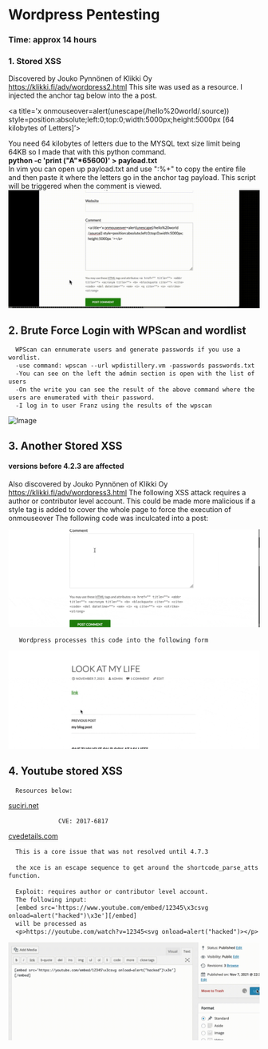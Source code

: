 <h1> Wordpress Pentesting </h1>

<h3> Time: approx 14 hours </h3>

<h3> 1. Stored XSS </h3>
Discovered by Jouko Pynnönen of Klikki Oy  <a href=url>https://klikki.fi/adv/wordpress2.html</a> This site was used as a resource. I injected the anchor tag below into the a post. 
      
   <a title='x onmouseover=alert(unescape(/hello%20world/.source)) style=position:absolute;left:0;top:0;width:5000px;height:5000px [64 kilobytes of Letters]’> </a>

  You need 64 kilobytes of letters due to the MYSQL text size limit being 64KB so I made that with this python command. <br>
      <strong> python -c 'print ("A"*65600)' > payload.txt </strong> <br>
  In vim you can open up payload.txt and use ":%+" to copy the entire file and then paste it where the letters go in the anchor tag payload.
      This script will be triggered when the comment is viewed.
      ![Image Walkthrough](https://github.com/redbeard-sys/Codepath-week-7-and-8-kali/blob/main/XSS.gif)
 
   <h2> 2. Brute Force Login with WPScan and wordlist </h2>
      
      WPScan can ennumerate users and generate passwords if you use a wordlist.
      -use command: wpscan --url wpdistillery.vm -passwords passwords.txt
      -You can see on the left the admin section is open with the list of users
      -On the write you can see the result of the above command where the users are enumerated with their password.
      -I log in to user Franz using the results of the wpscan 
      
   ![Image](https://github.com/redbeard-sys/Codepath-week-7-and-8-kali/blob/main/password.gif)
     
      
      
  <h2> 3. Another Stored XSS </h3>
      <h4> versions before 4.2.3 are affected</h4>
     Also discovered by Jouko Pynnönen of Klikki Oy  <a href=url>https://klikki.fi/adv/wordpress3.html</a> 
      The following XSS attack requires a author or contributor level account.
      This could be made more malicious if a style tag is added to cover the whole page to force the execution of onmouseover
      The following code was inculcated into a post:
      
  ![Image](https://github.com/redbeard-sys/Codepath-week-7-and-8-kali/blob/main/linkXSS.gif)
      
       Wordpress processes this code into the following form
      
  ![Image](https://github.com/redbeard-sys/Codepath-week-7-and-8-kali/blob/main/storedXSS.gif)
      
  <h2> 4. Youtube stored XSS </h3>
      
      Resources below:  
     
   [suciri.net](https://blog.sucuri.net/2017/03/stored-xss-in-wordpress-core.html)  
      
                  CVE: 2017-6817
      
   [cvedetails.com](https://www.cvedetails.com/cve/CVE-2017-6817/)
      
      This is a core issue that was not resolved until 4.7.3
      
      the xce is an escape sequence to get around the shortcode_parse_atts function.
      
      Exploit: requires author or contributor level account.
      The following input:
      [embed src='https://www.youtube.com/embed/12345\x3csvg onload=alert("hacked")\x3e'][/embed]
      will be processed as
      <p>https://youtube.com/watch?v=12345<svg onload=alert("hacked")></p>

![image](https://github.com/redbeard-sys/Codepath-week-7-and-8-kali/blob/main/tubeHack.gif)



